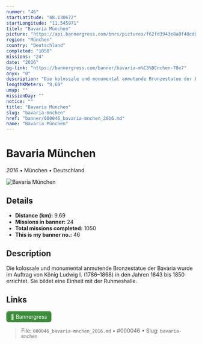 ```yaml
---
nummer: "46"
startLatitude: "48.130672"
startLongitude: "11.545971"
titel: "Bavaria München"
picture: "https://api.bannergress.com/bnrs/pictures/f62fd3943e8a8f40cd07ff30a8d09d1a"
region: "München"
country: "Deutschland"
completed: "1050"
missions: "24"
date: "2016"
bg-link: "https://bannergress.com/banner/bavaria-m%C3%BCnchen-78e7"
onyx: "0"
description: "Die kolossale und monumental anmutende Bronzestatue der Bavaria wurde im Auftrag von König Ludwig I. (1786–1868) in den Jahren 1843 bis 1850 errichtet. Sie bildet eine Einheit mit der Ruhmeshalle."
lengthKMeters: "9,69"
umap: ""
missionDay: ""
notice: ""
title: "Bavaria München"
slug: "bavaria-mnchen"
href: "banner/000046_bavaria-mnchen_2016.md"
name: "Bavaria München"
---
```

# Bavaria München

*2016* • München • Deutschland

![Bavaria München](https://api.bannergress.com/bnrs/pictures/f62fd3943e8a8f40cd07ff30a8d09d1a)



## Details
- **Distance (km):** 9.69
- **Missions in banner:** 24
- **Total missions completed:** 1050
- **This is my banner no.:** 46



## Description
Die kolossale und monumental anmutende Bronzestatue der Bavaria wurde im Auftrag von König Ludwig I. (1786–1868) in den Jahren 1843 bis 1850 errichtet. Sie bildet eine Einheit mit der Ruhmeshalle.



## Links
<a href="https://bannergress.com/banner/bavaria-m%C3%BCnchen-78e7" target="_blank" style="display:inline-block;margin-right:8px;padding:6px 12px;background:#3c8b3c;color:#fff;text-decoration:none;border-radius:6px;">🔗 Bannergress</a>



> File: `000046_bavaria-mnchen_2016.md` • #000046 • Slug: `bavaria-mnchen`
